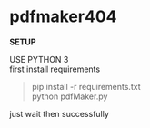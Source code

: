 # pdfmaker404
**SETUP**

USE PYTHON 3 <br />
first install requirements
>pip install -r requirements.txt <br />
>python pdfMaker.py <br />

just wait then successfully
